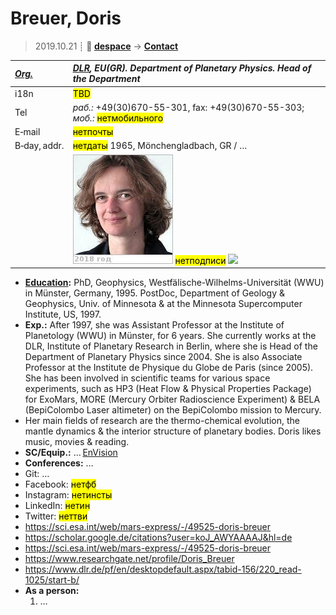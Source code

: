 # Breuer, Doris
> 2019.10.21 ┊ **🚀 [despace](index.md)** → **[Contact](contact.md)**

|*[Org.](contact.md)*|*[DLR](zz_dlr.md), EU(GR). Department of Planetary Physics. Head of the Department*|
|:--|:--|
|i18n| <mark>TBD</mark> |
|Tel| *раб.:* +49(30)670-55-301, fax: +49(30)670-55-303; *моб.:* <mark>нетмобильного</mark> |
|E‑mail| <mark>нетпочты</mark> |
|B‑day, addr.| <mark>нетдаты</mark> 1965, Mönchengladbach, GR / … |
|| [![](f/contact/b/breuer_001_photo_thumb.jpg)](f/contact/b/breuer_001_photo.jpg) <mark>нетподписи</mark> [![](f/contact//_001_sign_thumb.jpg)](f/contact//_001_sign.png) |

   - **[Education](edu.md):** PhD, Geophysics, Westfälische-Wilhelms-Universität (WWU) in Münster, Germany, 1995. PostDoc, Department of Geology & Geophysics, Univ. of Minnesota & at the Minnesota Supercomputer Institute, US, 1997.
   - **Exp.:** After 1997, she was Assistant Professor at the Institute of Planetology (WWU) in Münster, for 6 years. She currently works at the DLR, Institute of Planetary Research in Berlin, where she is Head of the Department of Planetary Physics since 2004. She is also Associate Professor at the Institute de Physique du Globe de Paris (since 2005). She has been involved in scientific teams for various space experiments, such as HP3 (Heat Flow & Physical Properties Package) for ExoMars, MORE (Mercury Orbiter Radioscience Experiment) & BELA (BepiColombo Laser altimeter) on the BepiColombo mission to Mercury.
   - Her main fields of research are the thermo-chemical evolution, the mantle dynamics & the interior structure of planetary bodies. Doris likes music, movies & reading.
   - **SC/Equip.:** … [EnVision](envision.md)
   - **Conferences:** …
   - Git: …
   - Facebook: <mark>нетфб</mark>
   - Instagram: <mark>нетинсты</mark>
   - LinkedIn: <mark>нетин</mark>
   - Twitter: <mark>неттви</mark>
   - <https://sci.esa.int/web/mars-express/-/49525-doris-breuer>
   - <https://scholar.google.de/citations?user=koJ_AWYAAAAJ&hl=de>
   - <https://sci.esa.int/web/mars-express/-/49525-doris-breuer>
   - <https://www.researchgate.net/profile/Doris_Breuer>
   - <https://www.dlr.de/pf/en/desktopdefault.aspx/tabid-156/220_read-1025/start-b/>
   - **As a person:**
      1. …
